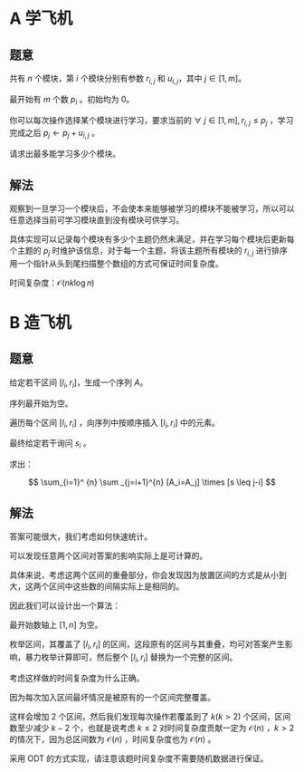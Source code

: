 # A 学飞机

## 题意

共有 $n$ 个模块，第 $i$ 个模块分别有参数 $r_{i,j}$ 和 $u_{i,j}$，其中 $j \in [1,m]$。

最开始有 $m$ 个数 $p_i$ 。初始均为 $0$。

你可以每次操作选择某个模块进行学习，要求当前的 $\forall\ j \in [1,m],r_{i,j} \leq p_j$ ，学习完成之后 $p_j \gets p_j+u_{i,j}$ 。

请求出最多能学习多少个模块。

## 解法

观察到一旦学习一个模块后，不会使本来能够被学习的模块不能被学习，所以可以任意选择当前可学习模块直到没有模块可供学习。

具体实现可以记录每个模块有多少个主题仍然未满足，并在学习每个模块后更新每个主题的 $p_j$ 时维护该信息，对于每一个主题，将该主题所有模块的 $r_{i,j}$ 进行排序用一个指针从头到尾扫描整个数组的方式可保证时间复杂度。

时间复杂度：$\mathcal {O} (nk\log n)$

# B 造飞机

## 题意

给定若干区间 $[l_i,r_i]$，生成一个序列 $A$。

序列最开始为空。

遍历每个区间 $[l_i,r_i]$ ，向序列中按顺序插入 $[l_i,r_i]$ 中的元素。

最终给定若干询问 $s_i$ 。

求出：

$$
\sum_{i=1}^ {n} \sum _{j=i+1}^{n} [A_i=A_j] \times [s \leq j-i]
$$

## 解法

答案可能很大，我们考虑如何快速统计。

可以发现任意两个区间对答案的影响实际上是可计算的。

具体来说，考虑这两个区间的重叠部分，你会发现因为放置区间的方式是从小到大，这两个区间中这些数的间隔实际上是相同的。

因此我们可以设计出一个算法：

最开始数轴上 $[1,n]$ 为空。

枚举区间，其覆盖了 $[l_i,r_i]$ 的区间，这段原有的区间与其重叠，均可对答案产生影响，暴力枚举计算即可，然后整个 $[l_i,r_i]$ 替换为一个完整的区间。

考虑这样做的时间复杂度为什么正确。

因为每次加入区间最坏情况是被原有的一个区间完整覆盖。

这样会增加 $2$ 个区间，然后我们发现每次操作若覆盖到了 $k (k>2)$ 个区间，区间数至少减少 $k-2$ 个，也就是说考虑 $k\leq 2$ 对时间复杂度贡献一定为 $\mathcal {O} (n)$ ，$k > 2$ 的情况下，因为总区间数为 $\mathcal {O} (n)$ ，时间复杂度也为 $\mathcal {O} (n)$ 。

采用 ODT 的方式实现，请注意该题时间复杂度不需要随机数据进行保证。

